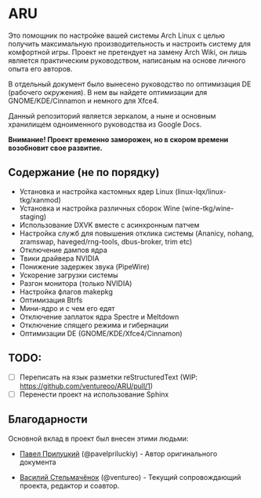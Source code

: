 # ARU

Это помощник по настройке вашей системы Arch Linux с целью получить максимальную производительность и настроить систему для комфортной игры. Проект не претендует на замену Arch Wiki, он лишь является практическим руководством, написаным на основе личного опыта его авторов.

В отдельный документ было вынесено руководство по оптимизация DE (рабочего окружения). В нем вы найдете оптимизации для GNOME/KDE/Cinnamon и немного для Xfce4. 

Данный репозиторий является зеркалом, а ныне и основным хранилищем одноименного руководства из Google Docs.

**Внимание! Проект временно заморожен, но в скором времени возобновит свое развитие.** 

## Содержание (не по порядку)

- Установка и настройка кастомных ядер Linux (linux-lqx/linux-tkg/xanmod)
- Установка и настройка различных сборок Wine (wine-tkg/wine-staging)
- Использование DXVK вместе с асинхронным патчем
- Настройка служб для повышения отклика системы (Ananicy, nohang, zramswap, haveged/rng-tools, dbus-broker, trim etc)
- Отключение дампов ядра
- Твики драйвера NVIDIA
- Понижение задержек звука (PipeWire)
- Ускорение загрузки системы
- Разгон монитора (только NVIDIA)
- Настройка флагов makepkg
- Оптимизация Btrfs
- Мини-ядро и с чем его едят
- Отключение заплаток ядра Spectre и Meltdown
- Отключение спящего режима и гибернации 
- Оптимизации DE (GNOME/KDE/Xfce4/Cinnamon)

## TODO:

- [ ] Переписать на язык разметки reStructuredText (WIP: https://github.com/ventureoo/ARU/pull/1)
- [ ] Перенести проект на использование Sphinx

## Благодарности

Основной вклад в проект был внесен этими людьми:

- [Павел Прилуцкий](https://vk.com/ustavchiy) (@pavelpriluckiy) - Автор оригинального документа

- [Василий Стельмачёнок](https://vk.com/ventureo) (@ventureo) - Текущий сопровождающий проекта, редактор и соавтор. 
